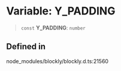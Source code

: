 # Variable: Y_PADDING

> `const` **Y_PADDING**: `number`

## Defined in

node_modules/blockly/blockly.d.ts:21560
